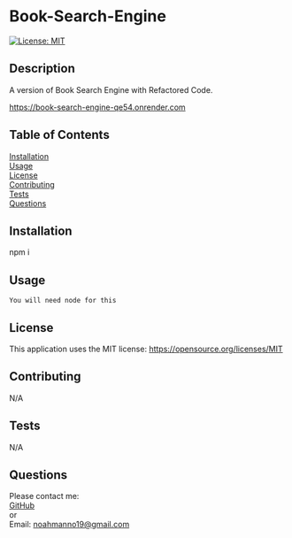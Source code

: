 # Book-Search-Engine

[![License: MIT](https://img.shields.io/badge/License-MIT-yellow.svg)](https://opensource.org/licenses/MIT) 
  ## Description
  A version of Book Search Engine with Refactored Code.

  https://book-search-engine-qe54.onrender.com

  ## Table of Contents
  [Installation](#installation)  
  [Usage](#usage)  
  [License](#license)  
  [Contributing](#contributing)  
  [Tests](#tests)  
  [Questions](#questions) 
  
  
  
  ## <a id="installation"></a>Installation
  npm i
  ## <a id="usage"></a>Usage
    You will need node for this
  ## <a id="license"></a>License

This application uses the MIT license: https://opensource.org/licenses/MIT
  ## <a id="contributing"></a>Contributing
  N/A
  ## <a id="tests"></a>Tests
  N/A
  ## <a id="questions"></a>Questions
  Please contact me:  
  <a href="https://github.com/Noah-Manno">GitHub</a>  
  or  
  Email: noahmanno19@gmail.com
